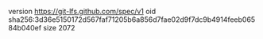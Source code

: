 version https://git-lfs.github.com/spec/v1
oid sha256:3d36e5150172d567faf71205b6a856d7fae02d9f7dc9b4914feeb06584b040ef
size 2072
